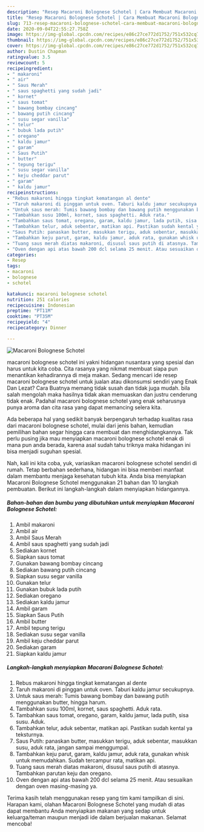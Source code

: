 ```yaml
---
description: "Resep Macaroni Bolognese Schotel | Cara Membuat Macaroni Bolognese Schotel Yang Lezat Sekali"
title: "Resep Macaroni Bolognese Schotel | Cara Membuat Macaroni Bolognese Schotel Yang Lezat Sekali"
slug: 713-resep-macaroni-bolognese-schotel-cara-membuat-macaroni-bolognese-schotel-yang-lezat-sekali
date: 2020-09-04T22:55:27.758Z
image: https://img-global.cpcdn.com/recipes/e86c27ce772d1752/751x532cq70/macaroni-bolognese-schotel-foto-resep-utama.jpg
thumbnail: https://img-global.cpcdn.com/recipes/e86c27ce772d1752/751x532cq70/macaroni-bolognese-schotel-foto-resep-utama.jpg
cover: https://img-global.cpcdn.com/recipes/e86c27ce772d1752/751x532cq70/macaroni-bolognese-schotel-foto-resep-utama.jpg
author: Dustin Chapman
ratingvalue: 3.5
reviewcount: 5
recipeingredient:
- " makaroni"
- " air"
- " Saus Merah"
- " saus spaghetti yang sudah jadi"
- " kornet"
- " saus tomat"
- " bawang bombay cincang"
- " bawang putih cincang"
- " susu segar vanilla"
- " telur"
- " bubuk lada putih"
- " oregano"
- " kaldu jamur"
- " garam"
- " Saus Putih"
- " butter"
- " tepung terigu"
- " susu segar vanilla"
- " keju cheddar parut"
- " garam"
- " kaldu jamur"
recipeinstructions:
- "Rebus makaroni hingga tingkat kematangan al dente"
- "Taruh makaroni di pinggan untuk oven. Taburi kaldu jamur secukupnya."
- "Untuk saus merah: Tumis bawang bombay dan bawang putih menggunakan butter, hingga harum."
- "Tambahkan susu 100ml, kornet, saus spaghetti. Aduk rata."
- "Tambahkan saus tomat, oregano, garam, kaldu jamur, lada putih, sisa susu. Aduk."
- "Tambahkan telur, aduk sebentar, matikan api. Pastikan sudah kental ya teksturnya."
- "Saus Putih: panaskan butter, masukkan terigu, aduk sebentar, masukkan susu, aduk rata, jangan sampai menggumpal."
- "Tambahkan keju parut, garam, kaldu jamur, aduk rata, gunakan whisk untuk memudahkan. Sudah tercampur rata, matikan api."
- "Tuang saus merah diatas makaroni, disusul saus putih di atasnya. Tambahkan parutan keju dan oregano."
- "Oven dengan api atas bawah 200 dcl selama 25 menit. Atau sesuaikan dengan oven masing-masing ya."
categories:
- Resep
tags:
- macaroni
- bolognese
- schotel

katakunci: macaroni bolognese schotel 
nutrition: 251 calories
recipecuisine: Indonesian
preptime: "PT11M"
cooktime: "PT35M"
recipeyield: "4"
recipecategory: Dinner

---
```



![Macaroni Bolognese Schotel](https://img-global.cpcdn.com/recipes/e86c27ce772d1752/751x532cq70/macaroni-bolognese-schotel-foto-resep-utama.jpg)


macaroni bolognese schotel ini yakni hidangan nusantara yang spesial dan harus untuk kita coba. Cita rasanya yang nikmat membuat siapa pun menantikan kehadirannya di meja makan.
Sedang mencari ide resep macaroni bolognese schotel untuk jualan atau dikonsumsi sendiri yang Enak Dan Lezat? Cara Buatnya memang tidak susah dan tidak juga mudah. bila salah mengolah maka hasilnya tidak akan memuaskan dan justru cenderung tidak enak. Padahal macaroni bolognese schotel yang enak seharusnya punya aroma dan cita rasa yang dapat memancing selera kita.



Ada beberapa hal yang sedikit banyak berpengaruh terhadap kualitas rasa dari macaroni bolognese schotel, mulai dari jenis bahan, kemudian pemilihan bahan segar hingga cara membuat dan menghidangkannya. Tak perlu pusing jika mau menyiapkan macaroni bolognese schotel enak di mana pun anda berada, karena asal sudah tahu triknya maka hidangan ini bisa menjadi suguhan spesial.


Nah, kali ini kita coba, yuk, variasikan macaroni bolognese schotel sendiri di rumah. Tetap berbahan sederhana, hidangan ini bisa memberi manfaat dalam membantu menjaga kesehatan tubuh kita. Anda bisa menyiapkan Macaroni Bolognese Schotel menggunakan 21 bahan dan 10 langkah pembuatan. Berikut ini langkah-langkah dalam menyiapkan hidangannya.

<!--inarticleads1-->

##### Bahan-bahan dan bumbu yang dibutuhkan untuk menyiapkan Macaroni Bolognese Schotel:

1. Ambil  makaroni
1. Ambil  air
1. Ambil  Saus Merah
1. Ambil  saus spaghetti yang sudah jadi
1. Sediakan  kornet
1. Siapkan  saus tomat
1. Gunakan  bawang bombay cincang
1. Sediakan  bawang putih cincang
1. Siapkan  susu segar vanilla
1. Gunakan  telur
1. Gunakan  bubuk lada putih
1. Sediakan  oregano
1. Sediakan  kaldu jamur
1. Ambil  garam
1. Siapkan  Saus Putih
1. Ambil  butter
1. Ambil  tepung terigu
1. Sediakan  susu segar vanilla
1. Ambil  keju cheddar parut
1. Sediakan  garam
1. Siapkan  kaldu jamur




<!--inarticleads2-->

##### Langkah-langkah menyiapkan Macaroni Bolognese Schotel:

1. Rebus makaroni hingga tingkat kematangan al dente
1. Taruh makaroni di pinggan untuk oven. Taburi kaldu jamur secukupnya.
1. Untuk saus merah: Tumis bawang bombay dan bawang putih menggunakan butter, hingga harum.
1. Tambahkan susu 100ml, kornet, saus spaghetti. Aduk rata.
1. Tambahkan saus tomat, oregano, garam, kaldu jamur, lada putih, sisa susu. Aduk.
1. Tambahkan telur, aduk sebentar, matikan api. Pastikan sudah kental ya teksturnya.
1. Saus Putih: panaskan butter, masukkan terigu, aduk sebentar, masukkan susu, aduk rata, jangan sampai menggumpal.
1. Tambahkan keju parut, garam, kaldu jamur, aduk rata, gunakan whisk untuk memudahkan. Sudah tercampur rata, matikan api.
1. Tuang saus merah diatas makaroni, disusul saus putih di atasnya. Tambahkan parutan keju dan oregano.
1. Oven dengan api atas bawah 200 dcl selama 25 menit. Atau sesuaikan dengan oven masing-masing ya.




Terima kasih telah menggunakan resep yang tim kami tampilkan di sini. Harapan kami, olahan Macaroni Bolognese Schotel yang mudah di atas dapat membantu Anda menyiapkan makanan yang sedap untuk keluarga/teman maupun menjadi ide dalam berjualan makanan. Selamat mencoba!
